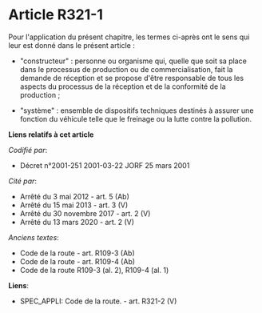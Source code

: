 # Article R321-1

Pour l'application du présent chapitre, les termes ci-après ont le sens qui leur est donné dans le présent article :

- "constructeur" : personne ou organisme qui, quelle que soit sa place dans le processus de production ou de
commercialisation, fait la demande de réception et se propose d'être responsable de tous les aspects du processus de la
réception et de la conformité de la production ;

- "système" : ensemble de dispositifs techniques destinés à assurer une fonction du véhicule telle que le freinage ou la
lutte contre la pollution.

**Liens relatifs à cet article**

_Codifié par_:

  - Décret n°2001-251 2001-03-22 JORF 25 mars 2001

_Cité par_:

  - Arrêté du 3 mai 2012 - art. 5 (Ab)
  - Arrêté du 15 mai 2013 - art. 3 (V)
  - Arrêté du 30 novembre 2017 - art. 2 (V)
  - Arrêté du 13 mars 2020 - art. 2 (V)

_Anciens textes_:

  - Code de la route - art. R109-3 (Ab)
  - Code de la route - art. R109-4 (Ab)
  - Code de la route R109-3 (al. 2), R109-4 (al. 1)

**Liens**:

  - SPEC_APPLI: Code de la route. - art. R321-2 (V)
